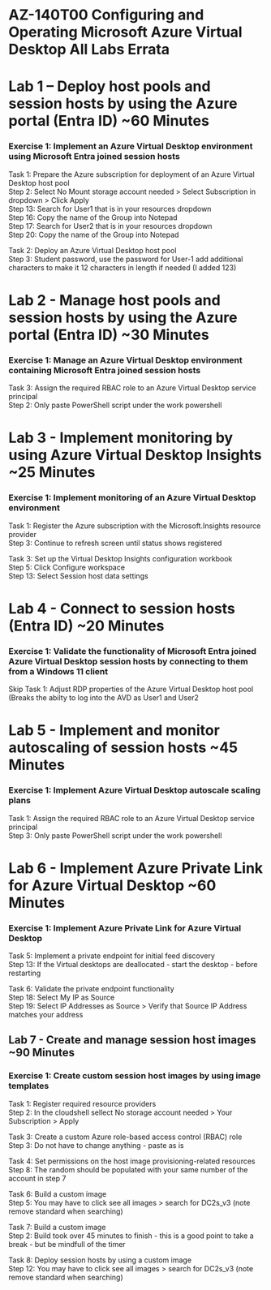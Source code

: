 # AZ-140T00 Configuring and Operating Microsoft Azure Virtual Desktop All Labs Errata

# Lab 1 – Deploy host pools and session hosts by using the Azure portal (Entra ID) ~60 Minutes

### Exercise 1: Implement an Azure Virtual Desktop environment using Microsoft Entra joined session hosts 

Task 1: Prepare the Azure subscription for deployment of an Azure Virtual Desktop host pool <br>
Step 2: Select  No Mount storage account needed > Select Subscription in dropdown > Click Apply <br>
Step 13: Search for User1 that is in your resources dropdown <br>
Step 16: Copy the name of the Group into Notepad <br>
Step 17: Search for User2 that is in your resources dropdown <br>
Step 20: Copy the name of the Group into Notepad <br>

Task 2: Deploy an Azure Virtual Desktop host pool <br>
Step 3: Student password, use the password for User-1 add additional characters to make it 12 characters in length if needed (I added 123) <br>

# Lab 2 - Manage host pools and session hosts by using the Azure portal (Entra ID) ~30 Minutes

### Exercise 1: Manage an Azure Virtual Desktop environment containing Microsoft Entra joined session hosts

Task 3: Assign the required RBAC role to an Azure Virtual Desktop service principal <br>
Step 2: Only paste PowerShell script under the work powershell <br>

# Lab 3 - Implement monitoring by using Azure Virtual Desktop Insights ~25 Minutes

### Exercise 1: Implement monitoring of an Azure Virtual Desktop environment

Task 1: Register the Azure subscription with the Microsoft.Insights resource provider <br>
Step 3: Continue to refresh screen until status shows registered <br>

Task 3: Set up the Virtual Desktop Insights configuration workbook <br>
Step 5:  Click Configure workspace <br>
Step 13: Select Session host data settings <br>

# Lab 4 - Connect to session hosts (Entra ID) ~20 Minutes

### Exercise 1: Validate the functionality of Microsoft Entra joined Azure Virtual Desktop session hosts by connecting to them from a Windows 11 client

Skip Task 1: Adjust RDP properties of the Azure Virtual Desktop host pool (Breaks the abilty to log into the AVD as User1 and User2 <br>

# Lab 5 - Implement and monitor autoscaling of session hosts ~45 Minutes

### Exercise 1: Implement Azure Virtual Desktop autoscale scaling plans

Task 1: Assign the required RBAC role to an Azure Virtual Desktop service principal <br>
Step 3: Only paste PowerShell script under the work powershell <br>

# Lab 6 - Implement Azure Private Link for Azure Virtual Desktop ~60 Minutes

### Exercise 1: Implement Azure Private Link for Azure Virtual Desktop

Task 5: Implement a private endpoint for initial feed discovery <br>
Step 13: If the Virtual desktops are deallocated - start the desktop - before restarting <br>

Task 6: Validate the private endpoint functionality <br>
Step 18: Select My IP as Source <br>
Step 19: Select IP Addresses as Source > Verify that Source IP Address matches your address <br>

## Lab 7 - Create and manage session host images ~90 Minutes
### Exercise 1: Create custom session host images by using image templates
Task 1: Register required resource providers <br>
Step 2: In the cloudshell sellect No storage account needed > Your Subscription > Apply <br>

Task 3: Create a custom Azure role-based access control (RBAC) role <br>
Step 3: Do not have to change anything - paste as is <br>

Task 4: Set permissions on the host image provisioning-related resources <br>
Step 8: The random should be populated with your same number of the account in step 7 <br>

Task 6: Build a custom image <br>
Step 5: You may have to click see all images > search for DC2s_v3 (note remove standard when searching)  <br>

Task 7: Build a custom image <br>
Step 2: Build took over 45 minutes to finish - this is a good point to take a break - but be mindfull of the timer <br>

Task 8: Deploy session hosts by using a custom image <br>
Step 12: You may have to click see all images > search for DC2s_v3 (note remove standard when searching)  <br>



